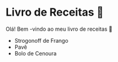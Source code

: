 # Livro de Receitas :cherries: #

Olá! Bem -vindo ao meu livro de receitas :notebook_with_decorative_cover:

- Strogonoff de Frango
- Pavê
- Bolo de Cenoura